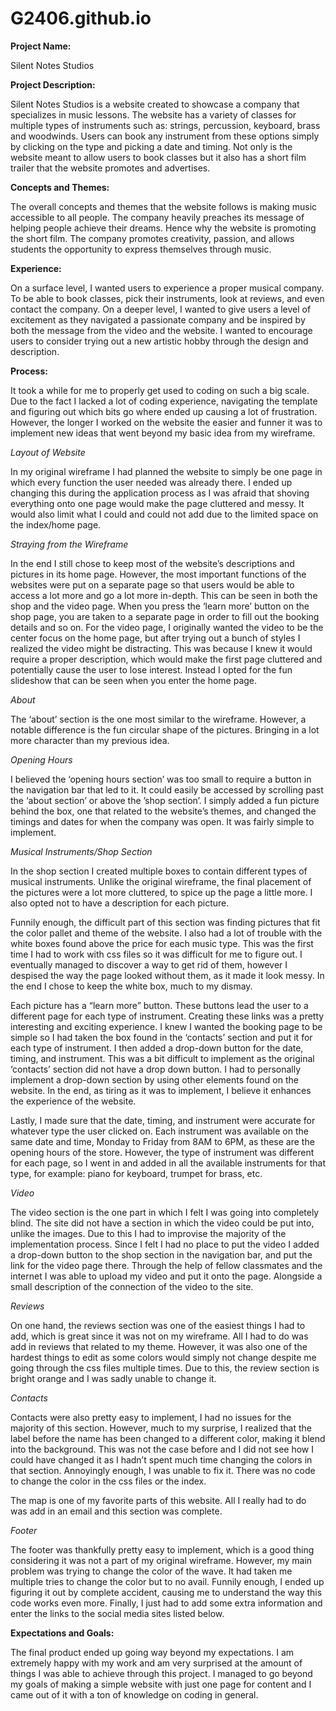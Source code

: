 # G2406.github.io

**Project Name:**
 
Silent Notes Studios

**Project Description:**
 
Silent Notes Studios is a website created to showcase a company that specializes in music lessons. The website has a variety of classes for multiple types of instruments such as: strings, percussion, keyboard, brass and woodwinds. Users can book any instrument from these options simply by clicking on the type and picking a date and timing. Not only is the website meant to allow users to book classes but it also has a short film trailer that the website promotes and advertises. 

**Concepts and Themes:**

The overall concepts and themes that the website follows is making music accessible to all people. The company heavily preaches its message of helping people achieve their dreams. Hence why the website is promoting the short film. The company promotes creativity, passion, and allows students the opportunity to express themselves through music. 

**Experience:**

On a surface level, I wanted users to experience a proper musical company. To be able to book classes, pick their instruments, look at reviews, and even contact the company.  On a deeper level, I wanted to give users a level of excitement as they navigated a passionate company and be inspired by both the message from the video and the website. I wanted to encourage users to consider trying out a new artistic hobby through the design and description. 

**Process:**

It took a while for me to properly get used to coding on such a big scale. Due to the fact I lacked a lot of coding experience, navigating the template and figuring out which bits go where ended up causing a lot of frustration. However, the longer I worked on the website the easier and funner it was to implement new ideas that went beyond my basic idea from my wireframe. 

_Layout of Website_

In my original wireframe I had planned the website to simply be one page in which every function the user needed was already there. I ended up changing this during the application process as I was afraid that shoving everything onto one page would make the page cluttered and messy. It would also limit what I could and could not add due to the limited space on the index/home page. 

_Straying from the Wireframe_

In the end I still chose to keep most of the website’s descriptions and pictures in its home page. However, the most important functions of the websites were put on a separate page so that users would be able to access a lot more and go a lot more in-depth. This can be seen in both the shop and the video page. When you press the ‘learn more’ button on the shop page, you are taken to a separate page in order to fill out the booking details and so on. For the video page, I originally wanted the video to be the center focus on the home page, but after trying out a bunch of styles I realized the video might be distracting. This was because I knew it would require a proper description, which would make the first page cluttered and potentially cause the user to lose interest. Instead I opted for the fun slideshow that can be seen when you enter the home page. 

_About_

The ‘about’ section is the one most similar to the wireframe. However, a notable difference is the fun circular shape of the pictures. Bringing in a lot more character than my previous idea. 

_Opening Hours_

I believed the ‘opening hours section’ was too small to require a button in the navigation bar that led to it. It could easily be accessed by scrolling past the ‘about section’ or above the ’shop section’. I simply added a fun picture behind the box, one that related to the website’s themes, and changed the timings and dates for when the company was open. It was fairly simple to implement. 

_Musical Instruments/Shop Section_

In the shop section I created multiple boxes to contain different types of musical instruments. Unlike the original wireframe, the final placement of the pictures were a lot more cluttered, to spice up the page a little more. I also opted not to have a description for each picture. 

Funnily enough, the difficult part of this section was finding pictures that fit the color pallet and theme of the website. I also had a lot of trouble with the white boxes found above the price for each music type. This was the first time I had to work with css files so it was difficult for me to figure out. I eventually managed to discover a way to get rid of them, however I despised the way the page looked without them, as it made it look messy. In the end I chose to keep the white box, much to my dismay. 

Each picture has a “learn more” button. These buttons lead the user to a different page for each type of instrument. Creating these links was a pretty interesting and exciting experience. I knew I wanted the booking page to be simple so I had taken the box found in the ‘contacts’ section and put it for each type of instrument. I then added a drop-down button for the date, timing, and instrument. This was a bit difficult to implement as the original ‘contacts’ section did not have a drop down button. I had to personally implement a drop-down section by using other elements found on the website. In the end, as tiring as it was to implement, I believe it enhances the experience of the website.

Lastly, I made sure that the date, timing, and instrument were accurate for whatever type the user clicked on. Each instrument was available on the same date and time, Monday to Friday from 8AM to 6PM, as these are the opening hours of the store. However, the type of instrument was different for each page, so I went in and added in all the available instruments for that type, for example: piano for keyboard, trumpet for brass, etc. 

_Video_

The video section is the one part in which I felt I was going into completely blind. The site did not have a section in which the video could be put into, unlike the images. Due to this I had to improvise the majority of the implementation process. Since I felt I had no place to put the video I added a drop-down button to the shop section in the navigation bar, and put the link for the video page there. Through the help of fellow classmates and the internet I was able to upload my video and put it onto the page. Alongside a small description of the connection of the video to the site. 

_Reviews_

On one hand, the reviews section was one of the easiest things I had to add, which is great since it was not on my wireframe. All I had to do was add in reviews that related to my theme. However, it was also one of the hardest things to edit as some colors would simply not change despite me going through the css files multiple times. Due to this, the review section is bright orange and I was sadly unable to change it. 

_Contacts_

Contacts were also pretty easy to implement, I had no issues for the majority of this section. However, much to my surprise, I realized that the label before the name has been changed to a different color, making it blend into the background. This was not the case before and I did not see how I could have changed it as I hadn’t spent much time changing the colors in that section. Annoyingly enough, I was unable to fix it. There was no code to change the color in the css files or the index. 

The map is one of my favorite parts of this website. All I really had to do was add in an email and this section was complete.

_Footer_

The footer was thankfully pretty easy to implement, which is a good thing considering it was not a part of my original wireframe. However, my main problem was trying to change the color of the wave. It had taken me multiple tries to change the color but to no avail. Funnily enough, I ended up figuring it out by complete accident, causing me to understand the way this code works even more. Finally, I just had to add some extra information and enter the links to the social media sites listed below. 

**Expectations and Goals:**

The final product ended up going way beyond my expectations. I am extremely happy with my work and am very surprised at the amount of things I was able to achieve through this project. I managed to go beyond my goals of making a simple website with just one page for content and I came out of it with a ton of knowledge on coding in general. 
